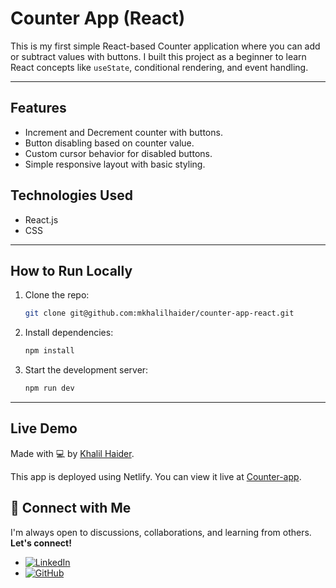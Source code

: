 # Counter App (React)

This is my first simple React-based Counter application where you can add or subtract values with buttons. I built this project as a beginner to learn React concepts like `useState`, conditional rendering, and event handling.

---

## Features
- Increment and Decrement counter with buttons.
- Button disabling based on counter value.
- Custom cursor behavior for disabled buttons.
- Simple responsive layout with basic styling.

## Technologies Used
- React.js
- CSS

---

## How to Run Locally
1. Clone the repo:
    ```bash
    git clone git@github.com:mkhalilhaider/counter-app-react.git
    ```
2. Install dependencies:
    ```bash
    npm install
    ```
3. Start the development server:
    ```bash
    npm run dev
    ```

---

## Live Demo
Made with 💻 by [Khalil Haider](https://www.github.com/mkhalilhaider).

This app is deployed using Netlify. You can view it live at [Counter-app](https://your-app-name.netlify.app).

## 🤝 Connect with Me

I'm always open to discussions, collaborations, and learning from others. **Let's connect!**

- [![LinkedIn](https://img.shields.io/badge/-LinkedIn-0A66C2?style=flat&logo=linkedin&logoColor=white)](https://www.linkedin.com/in/mkhalilhaider/)
- [![GitHub](https://img.shields.io/badge/-GitHub-181717?style=flat&logo=github&logoColor=white)](https://github.com/mkhalilhaider)